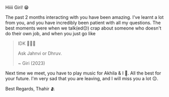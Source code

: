 Hiiii Giri! 😁

The past 2 months interacting with you have been amazing. I've learnt a lot from you, and you have incredibly been patient with all my questions. The best moments were when we talk(ed😔) crap about someone who doesn't do their own job, and when you just go like

> IDK 🤷🏻‍♂️
> 
> Ask Jahnvi or Dhruv.
> 
> ~ Giri (2023)

Next time we meet, you have to play music for Akhila & I 🤩. All the best for your future. I'm very sad that you are leaving, and I will miss you a lot 😔.

Best Regards, Thahir 🫂
